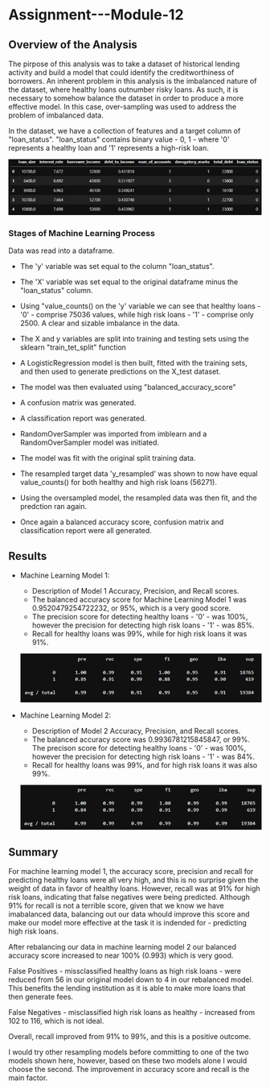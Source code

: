 # Assignment---Module-12

## Overview of the Analysis

The pirpose of this analysis was to take a dataset of historical lending activity and build a model that could identify the creditworthiness of borrowers. An inherent problem in this analysis is the imbalanced nature of the dataset, where healthy loans outnumber risky loans. As such, it is necessary to somehow balance the dataset in order to produce a more effective model. In this case, over-sampling was used to address the problem of imbalanced data.

In the dataset, we have a collection of features and a target column of "loan_status". "loan_status" contains binary value - 0, 1 - where '0' represents a healthy loan and '1' represents a high-risk loan.

![Lending Data](Images/lending_data.JPG)

### Stages of Machine Learning Process

Data was read into a dataframe.

- The 'y' variable was set equal to the column "loan_status".
- The 'X' variable was set equal to the original dataframe minus the "loan_status" column.
- Using "value_counts() on the 'y' variable we can see that healthy loans - '0' - comprise 75036 values, while high risk loans - '1' - comprise only 2500. A clear and sizable imbalance in the data.
- The X and y variables are split into training and testing sets using the sklearn "train_tet_split" function
- A LogisticRegression model is then built, fitted with the training sets, and then used to generate predictions on the X_test dataset.
- The model was then evaluated using "balanced_accuracy_score"
- A confusion matrix was generated.
- A classification report was generated.

- RandomOverSampler was imported from imblearn and a RandomOverSampler model was initiated.
- The model was fit with the original split training data.
- The resampled target data 'y_resampled' was shown to now have equal value_counts() for both healthy and high risk loans (56271).
- Using the oversampled model, the resampled data was then fit, and the predction ran again.
- Once again a balanced accuracy score, confusion matrix and classification report were all generated.

## Results

- Machine Learning Model 1:

  - Description of Model 1 Accuracy, Precision, and Recall scores.

  * The balanced accuracy score for Machine Learning Model 1 was 0.9520479254722232, or 95%, which is a very good score.
  * The precision score for detecting healthy loans - '0' - was 100%, however the precision for detecting high risk loans - '1' - was 85%.
  * Recall for healthy loans was 99%, while for high risk loans it was 91%.

  ![Machine Learning Model 1 Results](Images/model_1_report.JPG)

- Machine Learning Model 2:

  - Description of Model 2 Accuracy, Precision, and Recall scores.

  * The balanced accuracy score was 0.9936781215845847, or 99%.
    The precison score for detecting healthy loans - '0' - was 100%, however the precision for detecting high risk loans - '1' - was 84%.
  * Recall for healthy loans was 99%, and for high risk loans it was also 99%.

  ![Machine Learning Model 2](Images/model_2_report.JPG)

## Summary

For machine learning model 1, the accuracy score, precision and recall for predicting healthy loans were all very high, and this is no surprise given the weight of data in favor of healthy loans. However, recall was at 91% for high risk loans, indicating that false negatives were being predicted. Although 91% for recall is not a terrible score, given that we know we have imabalanced data, balancing out our data whould improve this score and make our model more effective at the task it is indended for - predicting high risk loans.

After rebalancing our data in machine learning model 2 our balanced accuracy score increased to near 100% (0.993) which is very good.

False Positives - missclassified healthy loans as high risk loans - were reduced from 56 in our original model down to 4 in our rebalanced model. This benefits the lending institution as it is able to make more loans that then generate fees.

False Negatives - misclassified high risk loans as healthy - increased from 102 to 116, which is not ideal.

Overall, recall improved from 91% to 99%, and this is a positive outcome.

I would try other resampling models before committing to one of the two models shown here, however, based on these two models alone I would choose the second. The improvement in accuracy score and recall is the main factor.

